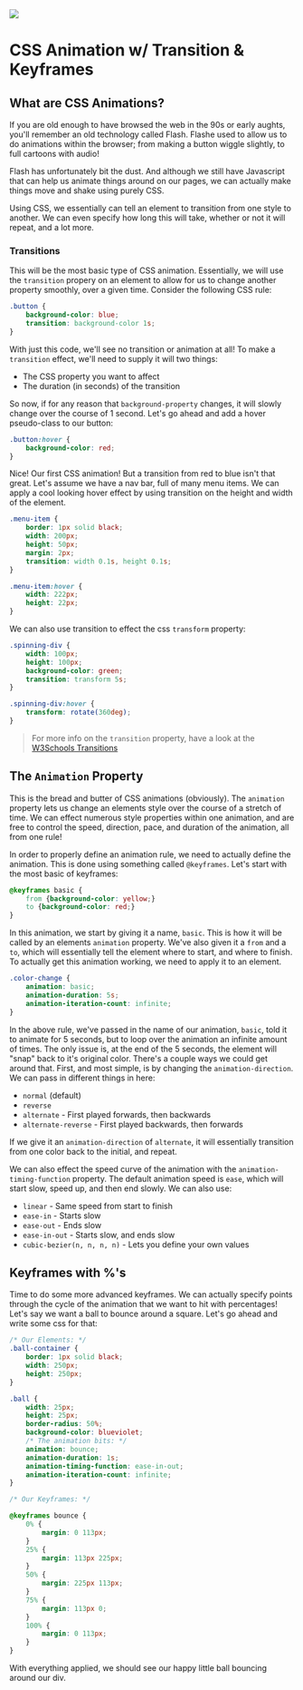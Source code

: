 <img src="https://www.script-tutorials.com/wp-content/uploads/2015/12/fimg.png">

# CSS Animation w/ Transition & Keyframes

## What are CSS Animations?

If you are old enough to have browsed the web in the 90s or early aughts, you'll remember an old technology called Flash. Flashe used to allow us to do animations within the browser; from making a button wiggle slightly, to full cartoons with audio!

Flash has unfortunately bit the dust. And although we still have Javascript that can help us animate things around on our pages, we can actually make things move and shake using purely CSS.

Using CSS, we essentially can tell an element to transition from one style to another. We can even specify how long this will take, whether or not it will repeat, and a lot more. 


### Transitions

This will be the most basic type of CSS animation. Essentially, we will use the `transition` propery on an element to allow for us to change another property smoothly, over a given time. Consider the following CSS rule:

```css
.button {
    background-color: blue;
    transition: background-color 1s;
}
```

With just this code, we'll see no transition or animation at all! To make a `transition` effect, we'll need to supply it will two things:
- The CSS property you want to affect
- The duration (in seconds) of the transition

So now, if for any reason that `background-property` changes, it will slowly change over the course of 1 second. Let's go ahead and add a hover pseudo-class to our button:

```css
.button:hover {
    background-color: red;
}
```

Nice! Our first CSS animation! But a transition from red to blue isn't that great. Let's assume we have a nav bar, full of many menu items. We can apply a cool looking hover effect by using transition on the height and width of the element.

```css
.menu-item {
    border: 1px solid black;
    width: 200px;
    height: 50px;
    margin: 2px;
    transition: width 0.1s, height 0.1s;
}

.menu-item:hover {
    width: 222px;
    height: 22px;
}
```

We can also use transition to effect the css `transform` property:

```css
.spinning-div {
    width: 100px;
    height: 100px;
    background-color: green;
    transition: transform 5s;
}

.spinning-div:hover {
    transform: rotate(360deg);
}
```

> For more info on the `transition` property, have a look at the [W3Schools Transitions](https://www.w3schools.com/css/css3_transitions.asp)

## The `Animation` Property

This is the bread and butter of CSS animations (obviously). The `animation` property lets us change an elements style over the course of a stretch of time. We can effect numerous style properties within one animation, and are free to control the speed, direction, pace, and duration of the animation, all from one rule!

In order to properly define an animation rule, we need to actually define the animation. This is done using something called `@keyframes`. Let's start with the most basic of keyframes:

```css
@keyframes basic {
    from {background-color: yellow;}
    to {background-color: red;}
}
```

In this animation, we start by giving it a name, `basic`. This is how it will be called by an elements `animation` property. We've also given it a `from` and a `to`, which will essentially tell the element where to start, and where to finish. To actually get this animation working, we need to apply it to an element.

```css
.color-change {
    animation: basic;
    animation-duration: 5s;
    animation-iteration-count: infinite;
}
```

In the above rule, we've passed in the name of our animation, `basic`, told it to animate for 5 seconds, but to loop over the animation an infinite amount of times. The only issue is, at the end of the 5 seconds, the element will "snap" back to it's original color. There's a couple ways we could get around that. First, and most simple, is by changing the `animation-direction`. We can pass in different things in here:
- `normal` (default)
- `reverse`
- `alternate` - First played forwards, then backwards
- `alternate-reverse` - First played backwards, then forwards

If we give it an `animation-direction` of `alternate`, it will essentially transition from one color back to the initial, and repeat. 

We can also effect the speed curve of the animation with the `animation-timing-function` property. The default animation speed is `ease`, which will start slow, speed up, and then end slowly. We can also use:
- `linear` - Same speed from start to finish
- `ease-in` - Starts slow
- `ease-out` - Ends slow
- `ease-in-out` - Starts slow, and ends slow
- `cubic-bezier(n, n, n, n)` - Lets you define your own values

## Keyframes with %'s

Time to do some more advanced keyframes. We can actually specify points through the cycle of the animation that we want to hit with percentages! Let's say we want a ball to bounce around a square. Let's go ahead and write some css for that:

```css
/* Our Elements: */
.ball-container {
    border: 1px solid black;
    width: 250px;
    height: 250px;
}

.ball {
    width: 25px;
    height: 25px;
    border-radius: 50%;
    background-color: blueviolet;
    /* The animation bits: */
    animation: bounce;
    animation-duration: 1s;
    animation-timing-function: ease-in-out;
    animation-iteration-count: infinite;
}

/* Our Keyframes: */

@keyframes bounce {
    0% {
        margin: 0 113px;
    }
    25% {
        margin: 113px 225px;
    }
    50% {
        margin: 225px 113px;
    }
    75% {
        margin: 113px 0;
    }
    100% {
        margin: 0 113px;
    }
}
```

With everything applied, we should see our happy little ball bouncing around our div. 